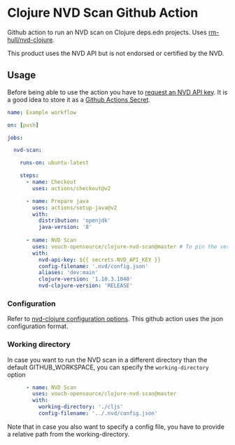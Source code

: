 # Clojure NVD Scan Github Action

Github action to run an NVD scan on Clojure deps.edn projects. Uses [rm-hull/nvd-clojure](https://github.com/rm-hull/nvd-clojure).

This product uses the NVD API but is not endorsed or certified by the NVD.

## Usage

Before being able to use the action you have to 
[request an NVD API key](https://nvd.nist.gov/developers/request-an-api-key). 
It is a good idea to store it as a 
[Github Actions Secret](https://docs.github.com/en/actions/security-guides/using-secrets-in-github-actions).

```yml
name: Example workflow

on: [push]

jobs:

  nvd-scan:

    runs-on: ubuntu-latest

    steps:
      - name: Checkout
        uses: actions/checkout@v2

      - name: Prepare java
        uses: actions/setup-java@v2
        with:
          distribution: 'openjdk'
          java-version: '8'
      
      - name: NVD Scan
        uses: vouch-opensource/clojure-nvd-scan@master # To pin the version you can also refer to a specific git sha here.
        with:
          nvd-api-key: ${{ secrets.NVD_API_KEY }}
          config-filename: '.nvd/config.json'
          aliases: 'dev:main'
          clojure-version: '1.10.3.1040'
          nvd-clojure-version: 'RELEASE'
```

### Configuration

Refer to [nvd-clojure configuration options](https://github.com/rm-hull/nvd-clojure#configuration-options). This github action uses the json configuration format.

### Working directory

In case you want to run the NVD scan in a different directory than the default GITHUB_WORKSPACE, you can specify the
`working-directory` option

```yml
      - name: NVD Scan
        uses: vouch-opensource/clojure-nvd-scan@master
        with:
          working-directory: './cljs'
          config-filename: '../.nvd/config.json'
```

Note that in case you also want to specify a config file, you have to provide a relative path from the working-directory.
